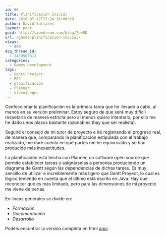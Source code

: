 ```yaml
---
id: 80
title: Planificación inicial
date: 2010-07-12T17:24:16+00:00
author: David Saltares
layout: post
guid: http://siondream.com/blog/?p=80
url: /games/planificacion-inicial/
views:
  - 890
dsq_thread_id:
  - 2439503613
categories:
  - Games development
tags:
  - Gantt Project
  - PFC
  - planificación
  - Planner
  - videojuegos
---
```


Confeccionar la planificación es la primera tarea que he llevado a cabo, al menos en su versión preliminar. Estoy seguro de que será muy difícil respetarla de manera estricta pero al menos quiero intentarlo, por ello me he dado unos plazos bastante razonables (hay que ser realista).

Seguiré el consejo de mi tutor de proyecto e iré registrando el progreso real, de manera que, comparando la planificación estipulada con el trabajo realizado, me daré cuenta en qué partes me he equivocado y se han producido más inexactitudes.

La planificación está hecha con Planner, un software open source que permite establecer tareas y asignárselas a personas produciendo un diagrama de Gantt según las dependencias de dichas tareas. Es muy sencillo de utilizar e increíblemente más ligero que Gantt Proyect, lo cual es lógico teniendo en cuenta que el último está escrito en Java. Hay que reconocer que es más limitado, pero para las dimensiones de mi proyecto me viene de perlas.

En líneas generales se divide en:

* _Formación_
* _Documentación_
* _Desarrollo_

Podéis encontrar la versión completa en html [aquí](/docs/pfc-planificacion.html).